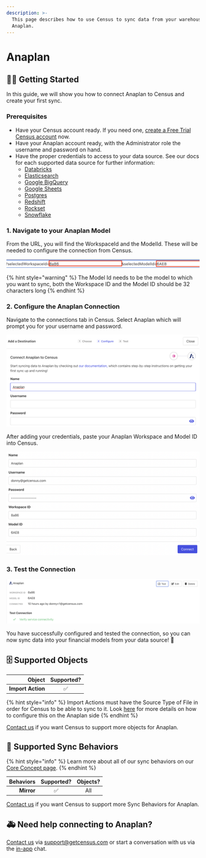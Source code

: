 ```yaml
---
description: >-
  This page describes how to use Census to sync data from your warehouse to
  Anaplan.
---
```


# Anaplan

## 🏃‍♀️ Getting Started

In this guide, we will show you how to connect Anaplan to Census and create your first sync.

### Prerequisites

* Have your Census account ready. If you need one, [create a Free Trial Census account](https://app.getcensus.com/) now.
* Have your Anaplan account ready, with the Administrator role the username and password on hand.
* Have the proper credentials to access to your data source. See our docs for each supported data source for further information:
  * [Databricks](https://docs.getcensus.com/sources/databricks)
  * [Elasticsearch](../sources/elasticsearch.md)
  * [Google BigQuery](https://docs.getcensus.com/sources/google-bigquery)
  * [Google Sheets](https://docs.getcensus.com/sources/google-sheets)
  * [Postgres](https://docs.getcensus.com/sources/postgres)
  * [Redshift](https://docs.getcensus.com/sources/redshift)
  * [Rockset](https://docs.getcensus.com/sources/rockset)
  * [Snowflake](https://docs.getcensus.com/sources/snowflake)

### 1. Navigate to your Anaplan Model

From the URL, you will find the WorkspaceId and the ModelId. These will be needed to configure the connection from Census.

![Copy the WorkspaceId and the ModelId](<../.gitbook/assets/Anaplan URL.png>)

{% hint style="warning" %}
The Model Id needs to be the model to which you want to sync, both the Workspace ID and the Model ID should be 32 characters long
{% endhint %}

### 2. Configure the Anaplan Connection

Navigate to the connections tab in Census. Select Anaplan which will prompt you for your username and password.&#x20;

![Add a descriptive label and copy your credentials](<../.gitbook/assets/Anaplan Census.png>)

After adding your credentials, paste your Anaplan Workspace and Model ID into Census.

![Hit the "Connect" button](<../.gitbook/assets/Anaplan Census 2.png>)

### 3. Test the Connection

![You will be prompted after ](<../.gitbook/assets/Test Anaplan Connection.png>)

You have successfully configured and tested the connection, so you can now sync data into your financial models from your data source! :tada:

## 🗄️ Supported Objects

|        **Object** | **Supported?** |
| ----------------: | :------------: |
| **Import Action** |        ✅       |

{% hint style="info" %}
Import Actions must have the Source Type of File in order for Census to be able to sync to it. Look [here](https://help.anaplan.com/f19cdb3d-385a-4a27-aaa8-7422b240e8bc-Get-started-with-imports) for more details on how to configure this on the Anaplan side
{% endhint %}

[Contact us](mailto:support@getcensus.com) if you want Census to support more objects for Anaplan.

## 🔄 Supported Sync Behaviors

{% hint style="info" %}
Learn more about all of our sync behaviors on our [Core Concept page](../basics/core-concept/#the-different-sync-behaviors).
{% endhint %}

| **Behaviors** | **Supported?** | **Objects?** |
| ------------: | :------------: | :----------: |
|    **Mirror** |        ✅       |      All     |

[Contact us](mailto:support@getcensus.com) if you want Census to support more Sync Behaviors for Anaplan.

## 🚑 Need help connecting to Anaplan?

[Contact us](mailto:support@getcensus.com) via support@getcensus.com or start a conversation with us via the [in-app](https://app.getcensus.com) chat.

